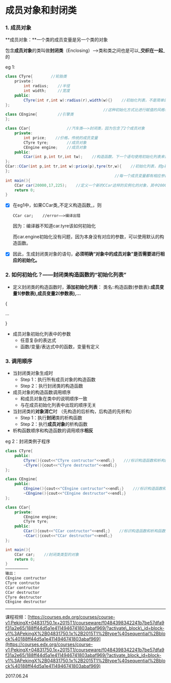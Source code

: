 # 成员对象和封闭类

### 1. 成员对象

**成员对象：**一个类的成员变量是另一个类的对象

包含**成员对象**的类叫做**封闭类**（Enclosing）——&gt;类和类之间也是可以_**交织在一起**_的

eg 1:

```java
class CTyre{        //轮胎类
    private：
        int radius;    //半径
        int width;     //宽度
    public:
        CTyre(int r,int w):radius(r),width(w){}    //初始化列表，不是简单的“radius=r,width=w”这样的赋值语句进行初始化
}; 
                                           //这种初始化方式比进行赋值的风格看起来更好一些
class CEngine{         //引擎类
};

class CCar{                //汽车类——>封闭类，因为包含了2个成员对象
    private:
        int price;    //价格，传统的成员变量
        CTyre tyre;        //成员对象
        CEngine engine;    //成员对象
    public:
        CCar(int p,int tr,int tw);    //构造函数，下一个语句使用初始化列表来初始化CCar这个构造函数
};
CCar::CCar(int p,int tr,int w):price(p),tyre(tr,w){    //初始化列表，把p初始化给price，tr和w初始化给tyre，使得CCar里的
};  
                                                //每一个成员变量都有相应参数的一个初始化
int main(){
    CCar car(20000,17,225);    //定义一个新的CCar这样的实例化的对象，其中20000初始化为price，17初始化为半径，255初始化为宽度
    return 0;
}
```

* [x] 在eg1中，如果CCar类_不定义构造函数_，则

  ```
  CCar car;    //error——>编译出错
  ```

  因为：编译器不知道car.tyre该如何初始化

  而car.engine初始化没有问题，因为本身没有对应的参数，可以使用默认的构造函数。

* [x] 因此，生成封闭类对象的语句，**必须明确“对象中的成员对象”是否需要进行相应的初始化。**

### 2. 如何初始化？——封闭类构造函数的“初始化列表”

* 定义封闭类的构造函数时，**添加初始化列表**：
  类名::构造函数\(参数表\)**:成员变量1\(参数表\),成员变量2\(参数表\),...**

{

...

}

* 成员对象初始化列表中的参数
  * 任意复杂的表达式
  * 函数/变量/表达式中的函数，变量有定义

### 3. 调用顺序

* 当封闭类对象生成时
  * Step 1：执行所有成员对象的构造函数
  * Step 2：执行封闭类的构造函数
* 成员对象的构造函数调用顺序
  * 和成员对象在类中的说明顺序一致
  * 与在成员初始化列表中出现的顺序无关
* 当封闭类的**对象消亡**时  （先构造的后析构，后构造的先析构）
  * Step 1：执行**封闭**类的析构函数
  * Step 2：执行**成员对象**的析构函数
* 析构函数顺序和构造函数的调用顺序**相反**

eg 2：封闭类例子程序

```java
class CTyre{
    public:
        CTyre(){cout<<"CTyre contructor"<<endl;}    ///标识构造函数和析构函数的调用
        ~CTyre(){cout<<"CTyre destructor"<<endl;}
};

class CEngine{
    public:
        CEngine(){cout<<"CEngine contructor"<<endl;}    ///标识构造函数和析构函数的调用
        ~CEngine(){cout<<"CEngine destructor"<<endl;}
};

class CCar{
    private:
        CEngine engine;
        CTyre tyre;
    public:
        CCar(){cout<<"CCar contructor"<<endl;}    //标识构造函数和析构函数的调用
        ~CCar(){cout<<"CCar destructor"<<endl;}        
};

int main(){
    CCar car;    //封闭类类型的对象
    return 0;
}
——————————
输出：
CEngine contructor
CTyre contructo
CCar contructor
CCar destructor
CTyre destructor
CEngine destructor
```

---

课程视频：[https://courses.edx.org/courses/course-v1:PekingX+04831750.1x+2015T1/courseware/f0484398342241b7be57dfa9f31a2e65/188ff44d5a1e4114946741803abaf969/?activate\_block\_id=block-v1%3APekingX%2B04831750.1x%2B2015T1%2Btype%40sequential%2Bblock%40188ff44d5a1e4114946741803abaf969](https://courses.edx.org/courses/course-v1:PekingX+04831750.1x+2015T1/courseware/f0484398342241b7be57dfa9f31a2e65/188ff44d5a1e4114946741803abaf969/?activate_block_id=block-v1%3APekingX%2B04831750.1x%2B2015T1%2Btype%40sequential%2Bblock%40188ff44d5a1e4114946741803abaf969)

2017.06.24

